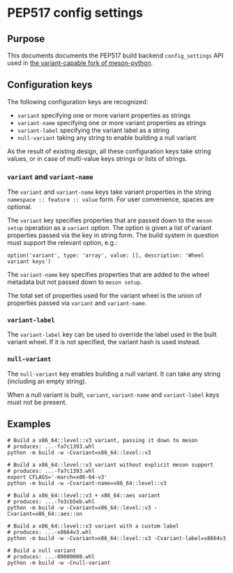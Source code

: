 # PEP517 config settings

## Purpose

This documents documents the PEP517 build backend `config_settings` API
used in [the variant-capable fork of meson-python](
https://github.com/wheelnext/meson-python/tree/wheel-variants).


## Configuration keys

The following configuration keys are recognized:

- `variant` specifying one or more variant properties as strings
- `variant-name` specifying one or more variant properties as strings
- `variant-label` specifying the variant label as a string
- `null-variant` taking any string to enable building a null variant

As the result of existing design, all these configuration keys take
string values, or in case of multi-value keys strings or lists
of strings.


### `variant` and `variant-name`

The `variant` and `variant-name` keys take variant properties
in the string `namespace :: feature :: value` form. For user
convenience, spaces are optional.

The `variant` key specifies properties that are passed down
to the `meson setup` operation as a `variant` option. The option
is given a list of variant properties passed via the key in string form.
The build system in question must support the relevant option, e.g.:

```meson
option('variant', type: 'array', value: [], description: 'Wheel variant keys')
```

The `variant-name` key specifies properties that are added to the wheel
metadata but not passed down to `meson setup`.

The total set of properties used for the variant wheel is the union
of properties passed via `variant` and `variant-name`.


### `variant-label`

The `variant-label` key can be used to override the label used
in the built variant wheel. If it is not specified, the variant hash
is used instead.


### `null-variant`

The `null-variant` key enables building a null variant. It can take
any string (including an empty string).

When a null variant is built, `variant`, `variant-name`
and `variant-label` keys must not be present.


## Examples

```console
# Build a x86_64::level::v3 variant, passing it down to meson
# produces: ...-fa7c1393.whl
python -m build -w -Cvariant=x86_64::level::v3

# Build a x86_64::level::v3 variant without explicit meson support
# produces: ...-fa7c1393.whl
export CFLAGS='-march=x86-64-v3'
python -m build -w -Cvariant-name=x86_64::level::v3

# Build a x86_64::level::v3 + x86_64::aes variant
# produces: ...-7e3cb5eb.whl
python -m build -w -Cvariant=x86_64::level::v3 -Cvariant=x86_64::aes::on

# Build a x86_64::level::v3 variant with a custom label
# produces: ...-x8664v3.whl
python -m build -w -Cvariant=x86_64::level::v3 -Cvariant-label=x8664v3

# Build a null variant
# produces: ...-00000000.whl
python -m build -w -Cnull-variant
```
